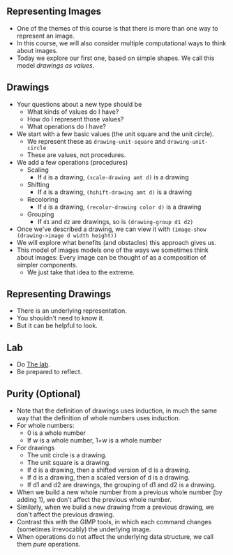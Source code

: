 Representing Images
-------------------

* One of the themes of this course is that there is more than one way 
  to represent an image.
* In this course, we will also consider multiple computational ways to
  think about images.
* Today we explore our first one, based on simple shapes.  We call this
  model _drawings as values_.

Drawings
--------

* Your questions about a new type should be
    * What kinds of values do I have?
    * How do I represent those values?
    * What operations do I have?
* We start with a few basic values (the unit square and the unit circle).
    * We represent these as `drawing-unit-square` and
      `drawing-unit-circle`
    * These are values, not procedures.
* We add a few operations (procedures)
    * Scaling
        * If `d` is a drawing, `(scale-drawing amt d)` is a drawing
    * Shifting
        * If `d` is a drawing, `(hshift-drawing amt d)` is a drawing
    * Recoloring
        * If `d` is a drawing, `(recolor-drawing color d)` is a drawing
    * Grouping
        * If `d1` and `d2` are drawings, so is `(drawing-group d1 d2)`
* Once we've described a drawing, we can view it with
  `(image-show (drawing->image d width height))`
* We will explore what benefits (and obstacles) this approach gives us.
* This model of images models one of the ways we sometimes think about
  images: Every image can be thought of as a composition of simpler 
  components.
    * We just take that idea to the extreme.

Representing Drawings
---------------------

* There is an underlying representation.
* You shouldn't need to know it.
* But it can be helpful to look.

Lab
---

* Do [The lab](../Labs/drawings-lab.html).
* Be prepared to reflect.

Purity (Optional)
-----------------

* Note that the definition of drawings uses induction, in much the same
  way that the definition of whole numbers uses induction.
* For whole numbers:
    * 0 is a whole number
    * If w is a whole number, 1+w is a whole number
* For drawings
    * The unit circle is a drawing.
    * The unit square is a drawing.
    * If d is a drawing, then a shifted version of d is a drawing.
    * If d is a drawing, then a scaled version of d is a drawing.
    * If d1 and d2 are drawings, the grouping of d1 and d2 is a drawing.
* When we build a new whole number from a previous whole number (by adding 1),
  we don't affect the previous whole number.
* Similarly, when we build a new drawing from a previous drawing, we don't
  affect the previous drawing.
* Contrast this with the GIMP tools, in which each command changes (sometimes
  irrevocably) the underlying image.
* When operations do not affect the underlying data structure, we call them
  *pure* operations.


